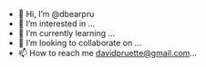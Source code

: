 - 👋 Hi, I’m @dbearpru
- 👀 I’m interested in ...
- 🌱 I’m currently learning ...
- 💞️ I’m looking to collaborate on ...
- 📫 How to reach me davidpruette@gmail.com...

<!---
dbearpru/dbearpru is a ✨ special ✨ repository because its `README.md` (this file) appears on your GitHub profile.
You can click the Preview link to take a look at your changes.
--->
